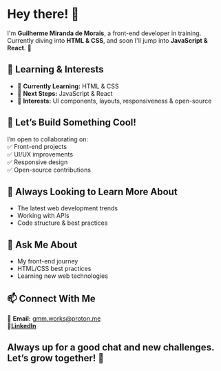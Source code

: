 # Hey there! 👋  

I'm **Guilherme Miranda de Morais**, a front-end developer in training. Currently diving into **HTML & CSS**, and soon I'll jump into **JavaScript & React**. 🚀  

## 🌱 Learning & Interests  
- 📖 **Currently Learning:** HTML & CSS  
- 🎯 **Next Steps:** JavaScript & React  
- 🎨 **Interests:** UI components, layouts, responsiveness & open-source  

## 👯 Let’s Build Something Cool!  
I’m open to collaborating on:  
✅ Front-end projects  
✅ UI/UX improvements  
✅ Responsive design  
✅ Open-source contributions  

## 🤔 Always Looking to Learn More About  
- The latest web development trends  
- Working with APIs  
- Code structure & best practices  

## 💬 Ask Me About  
- My front-end journey  
- HTML/CSS best practices  
- Learning new web technologies  

## 📫 Connect With Me  
📧 **Email:** gmm.works@proton.me  
🔗[**LinkedIn**](https://www.linkedin.com/in/guilherme-miranda-de-morais/)

Always up for a good chat and new challenges. Let’s grow together! 🚀
- 
